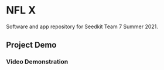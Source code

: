 # NFL X
Software and app repository for Seedkit Team 7 Summer 2021.

## Project Demo
### Video Demonstration
[![]()](https://drive.google.com/drive/folders/1-2tCuM95ozuNnfilxbEuHj_31REupeLQ)

